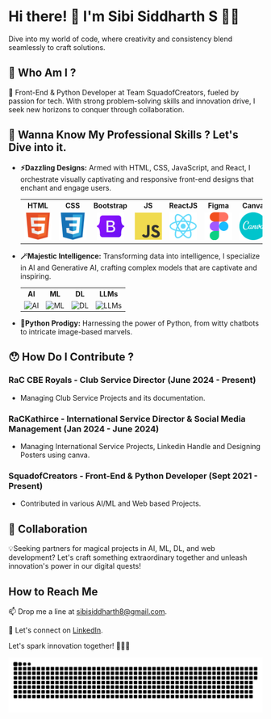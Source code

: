 # Hi there! 👋 I'm Sibi Siddharth S 🚀✨

Dive into my world of code, where creativity and consistency blend seamlessly to craft solutions.

## 🫣 Who Am I ?

🚀 Front-End & Python Developer at Team SquadofCreators, fueled by passion for tech. With strong problem-solving skills and innovation drive, I seek new horizons to conquer through collaboration.

## 💼 Wanna Know My Professional Skills ? Let's Dive into it.

  - **⚡Dazzling Designs:** Armed with HTML, CSS, JavaScript, and React, I orchestrate visually captivating and responsive front-end designs that enchant and engage users.

    <table style="width: 100%; table-layout: fixed;">
      <tr align="center">
        <th>HTML</th>
        <th>CSS</th>
        <th>Bootstrap</th>
        <th>JS</th>
        <th>ReactJS</th>
        <th>Figma</th>
        <th>Canva</th>
      </tr>
      <tr align="center">
        <td><img style="min-width: 55px; height: auto; width: 55px;" src="https://github.com/devicons/devicon/blob/master/icons/html5/html5-original.svg" title="HTML" alt="HTML"/></td>
        <td><img style="min-width: 55px; height: auto; width: 55px;" src="https://github.com/devicons/devicon/blob/master/icons/css3/css3-original.svg" title="CSS" alt="CSS"/></td>
        <td><img style="min-width: 55px; height: auto; width: 55px;" src="https://github.com/devicons/devicon/blob/master/icons/bootstrap/bootstrap-original.svg" title="Bootstrap" alt="Bootstrap"/></td>
        <td><img style="min-width: 55px; height: auto; width: 55px;" src="https://github.com/devicons/devicon/blob/master/icons/javascript/javascript-original.svg" title="JavaScript" alt="JavaScript"/></td>
        <td><img style="min-width: 55px; height: auto; width: 55px;" src="https://github.com/devicons/devicon/blob/master/icons/react/react-original.svg" title="ReactJS" alt="ReactJS"/></td>
        <td><img style="min-width: 55px; height: auto; width: 55px;" src="https://github.com/devicons/devicon/blob/master/icons/figma/figma-original.svg" title="Figma" alt="Figma"/></td>
        <td><img style="min-width: 55px; height: auto; width: 55px;" src="https://github.com/devicons/devicon/blob/master/icons/canva/canva-original.svg" title="Canva" alt="Canva"/></td>
      </tr>
    </table>

    
  - **🪄Majestic Intelligence:** Transforming data into intelligence, I specialize in AI and Generative AI, crafting complex models that are captivate and inspiring.

    <table>
      <tr align="center">
        <th>AI</th>
        <th>ML</th>
        <th>DL</th>
        <th>LLMs</th>
      </tr>
      <tr>
        <td><img src="https://cdn-icons-png.flaticon.com/512/4630/4630645.png" title="AI" alt="AI" width="55" height="55"/></td>
        <td><img src="https://cdn-icons-png.flaticon.com/512/2980/2980560.png" title="ML" alt="ML" width="55" height="55"/></td>
        <td><img src="https://cdn-icons-png.flaticon.com/512/10817/10817412.png" title="DL" alt="DL" width="55" height="55"/></td>
        <td><img src="https://cdn-icons-png.flaticon.com/512/16806/16806660.png" title="LLMs" alt="LLMs" width="55" height="55"/></td>
      </tr>
    </table>
    
  - **🐍Python Prodigy:** Harnessing the power of Python, from witty chatbots to intricate image-based marvels.

## 😯 How Do I Contribute ?

### RaC CBE Royals - Club Service Director (June 2024 - Present)
- Managing Club Service Projects and its documentation.

### RaCKathirce - International Service Director & Social Media Management (Jan 2024 - June 2024)
- Managing International Service Projects, Linkedin Handle and Designing Posters using canva.

### SquadofCreators - Front-End & Python Developer (Sept 2021 - Present)
- Contributed in various AI/ML and Web based Projects.

## 🤝 Collaboration

💡Seeking partners for magical projects in AI, ML, DL, and web development? Let's craft something extraordinary together and unleash innovation's power in our digital quests!

## How to Reach Me

📫 Drop me a line at sibisiddharth8@gmail.com.

🔮 Let's connect on [LinkedIn](https://www.linkedin.com/in/sibisiddharths/).

Let's spark innovation together! 🧙‍♂️✨

<p align="center">
 <img width="1000" src="assets/github-snake.svg" alt="snake"/>
</p>